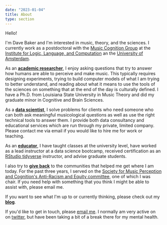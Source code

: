 ```yaml
---
date: "2023-01-04"
title: About
type: section
---
```


Hello! 

I'm Dave Baker and I'm interested in music, theory, and the sciences.
I currently work as a postdoctoral with the [Music Cognition Group](https://www.mcg.uva.nl/) at the [Institute for Logic, Language, and Computation](https://www.illc.uva.nl/) an the [University of Amsterdam](https://www.uva.nl/).

As an **[academic researcher](https://davidjohnbaker.rbind.io/academic/)**, I enjoy asking questions that try to answer how humans are able to perceive and make music.
This typically requires designing experiments, trying to build computer models of what I am trying to better understand, and reading about what it means to use the tools of the sciences on something that at the end of the day is culturally defined.
I have a Ph.D. from Louisiana State University in Music Theory and did my graduate minor in Cognitive and Brain Sciences.

As a **[data scientist](https://davidjohnbaker.rbind.io/industry/)**, I solve problems for clients who need someone who can both ask meaningful musicological questions as well as use the right technical tools to answer them.
I provide both data consultancy and educational services which are run through my private, limited company. 
Please contact me via email if you would like to hire me for work or teaching. 

As an **[educator](https://davidjohnbaker.rbind.io/teaching/)**, I have taught classes at the university level, have worked as a lead instructor at a data science bootcamp, received certification as an [RStudio tidyverse](https://github.com/davidjohnbaker1/rstudio_certification_training) instructor, and advise graduate students.

I also try to **[give back](https://davidjohnbaker.rbind.io/service/)** to the communities that helped me get where I am today.
For the past three years, I served on the [Society for Music Perception and Cognition's Anti-Racism and Equity committee](https://musicperception.org/smpc-arec.html), one of which I was chair.
If you need help with something that you think I might be able to assist with, please email me. 

If you want to see what I'm up to or currently thinking, please check out my **[blog](https://davidjohnbaker.rbind.io/archives/)**.

If you'd like to get in touch, please [email me](mailto:davidjohnbaker1@gmail.com).
I normally am very active on on [twitter](www.twitter.com/davidjohnbaker), but have been taking a bit of a break there for my mental health.